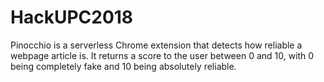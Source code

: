 # HackUPC2018
Pinocchio is a serverless Chrome extension that detects how reliable a webpage article is. It returns a score to the user between 0 and 10, with 0 being completely fake and 10 being absolutely reliable.
